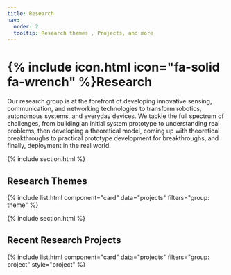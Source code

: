 ```yaml
---
title: Research
nav:
  order: 2
  tooltip: Research themes , Projects, and more
---
```


# {% include icon.html icon="fa-solid fa-wrench" %}Research

Our research group is at the forefront of developing innovative sensing, communication, and networking technologies to transform robotics, autonomous systems, and everyday devices. We tackle the full spectrum of challenges, from building an initial system prototype to understanding real problems, then developing a theoretical model, coming up with theoretical breakthroughs to practical prototype development for breakthroughs, and finally, deployment in the real world.


{% include section.html %}

## Research Themes

{% include list.html component="card" data="projects" filters="group: theme" %}

{% include section.html %}

## Recent Research Projects

{% include list.html component="card" data="projects" filters="group: project" style="project" %}

